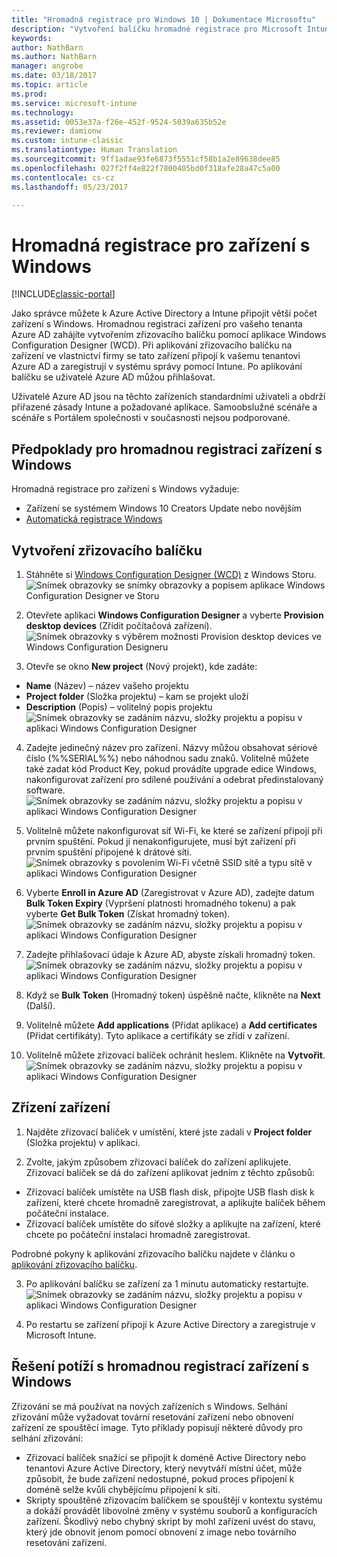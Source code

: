 ```yaml
---
title: "Hromadná registrace pro Windows 10 | Dokumentace Microsoftu"
description: "Vytvoření balíčku hromadné registrace pro Microsoft Intune"
keywords: 
author: NathBarn
ms.author: NathBarn
manager: angrobe
ms.date: 03/18/2017
ms.topic: article
ms.prod: 
ms.service: microsoft-intune
ms.technology: 
ms.assetid: 0053e37a-f26e-452f-9524-5039a635b52e
ms.reviewer: damionw
ms.custom: intune-classic
ms.translationtype: Human Translation
ms.sourcegitcommit: 9ff1adae93fe6873f5551cf58b1a2e89638dee85
ms.openlocfilehash: 027f2ff4e822f7800405bd0f318afe28a47c5a00
ms.contentlocale: cs-cz
ms.lasthandoff: 05/23/2017

---
```

# <a name="bulk-enrollment-for-windows-devices"></a>Hromadná registrace pro zařízení s Windows

[!INCLUDE[classic-portal](../includes/classic-portal.md)]

Jako správce můžete k Azure Active Directory a Intune připojit větší počet zařízení s Windows. Hromadnou registraci zařízení pro vašeho tenanta Azure AD zahájíte vytvořením zřizovacího balíčku pomocí aplikace Windows Configuration Designer (WCD). Při aplikování zřizovacího balíčku na zařízení ve vlastnictví firmy se tato zařízení připojí k vašemu tenantovi Azure AD a zaregistrují v systému správy pomocí Intune. Po aplikování balíčku se uživatelé Azure AD můžou přihlašovat.

Uživatelé Azure AD jsou na těchto zařízeních standardními uživateli a obdrží přiřazené zásady Intune a požadované aplikace. Samoobslužné scénáře a scénáře s Portálem společnosti v současnosti nejsou podporované.

## <a name="prerequisites-for-windows-devices-bulk-enrollment"></a>Předpoklady pro hromadnou registraci zařízení s Windows

Hromadná registrace pro zařízení s Windows vyžaduje:

- Zařízení se systémem Windows 10 Creators Update nebo novějším
- [Automatická registrace Windows](/intune-classic/deploy-use/set-up-windows-device-management-with-microsoft-intune#enable-windows-10-automatic-enrollment)

## <a name="create-a-provisioning-package"></a>Vytvoření zřizovacího balíčku

1. Stáhněte si [Windows Configuration Designer (WCD)](https://www.microsoft.com/store/apps/9nblggh4tx22) z Windows Storu.
![Snímek obrazovky se snímky obrazovky a popisem aplikace Windows Configuration Designer ve Storu](../media/bulk-enroll-store.png)

2. Otevřete aplikaci **Windows Configuration Designer** a vyberte **Provision desktop devices** (Zřídit počítačová zařízení).
![Snímek obrazovky s výběrem možnosti Provision desktop devices ve Windows Configuration Designeru](../media/bulk-enroll-select.png)

3. Otevře se okno **New project** (Nový projekt), kde zadáte:
  - **Name** (Název) – název vašeho projektu
  - **Project folder** (Složka projektu) – kam se projekt uloží
  - **Description** (Popis) – volitelný popis projektu ![Snímek obrazovky se zadáním názvu, složky projektu a popisu v aplikaci Windows Configuration Designer](../media/bulk-enroll-name.png)

4.    Zadejte jedinečný název pro zařízení. Názvy můžou obsahovat sériové číslo (%%SERIAL%%) nebo náhodnou sadu znaků. Volitelně můžete také zadat kód Product Key, pokud provádíte upgrade edice Windows, nakonfigurovat zařízení pro sdílené používání a odebrat předinstalovaný software.<BR>
![Snímek obrazovky se zadáním názvu, složky projektu a popisu v aplikaci Windows Configuration Designer](../media/bulk-enroll-device.png)

5.    Volitelně můžete nakonfigurovat síť Wi-Fi, ke které se zařízení připojí při prvním spuštění.  Pokud ji nenakonfigurujete, musí být zařízení při prvním spuštění připojené k drátové síti.
![Snímek obrazovky s povolením Wi-Fi včetně SSID sítě a typu sítě v aplikaci Windows Configuration Designer](../media/bulk-enroll-network.png)

6.    Vyberte **Enroll in Azure AD** (Zaregistrovat v Azure AD), zadejte datum **Bulk Token Expiry** (Vypršení platnosti hromadného tokenu) a pak vyberte **Get Bulk Token** (Získat hromadný token).
![Snímek obrazovky se zadáním názvu, složky projektu a popisu v aplikaci Windows Configuration Designer](../media/bulk-enroll-account.png)

7. Zadejte přihlašovací údaje k Azure AD, abyste získali hromadný token.
![Snímek obrazovky se zadáním názvu, složky projektu a popisu v aplikaci Windows Configuration Designer](../media/bulk-enroll-cred.png)

8.    Když se **Bulk Token** (Hromadný token) úspěšně načte, klikněte na **Next** (Další).

9. Volitelně můžete **Add applications** (Přidat aplikace) a **Add certificates** (Přidat certifikáty). Tyto aplikace a certifikáty se zřídí v zařízení.

10. Volitelně můžete zřizovací balíček ochránit heslem.  Klikněte na **Vytvořit**.
![Snímek obrazovky se zadáním názvu, složky projektu a popisu v aplikaci Windows Configuration Designer](../media/bulk-enroll-create.png)

## <a name="provision-devices"></a>Zřízení zařízení

1. Najděte zřizovací balíček v umístění, které jste zadali v **Project folder** (Složka projektu) v aplikaci.

2. Zvolte, jakým způsobem zřizovací balíček do zařízení aplikujete.  Zřizovací balíček se dá do zařízení aplikovat jedním z těchto způsobů:
 - Zřizovací balíček umístěte na USB flash disk, připojte USB flash disk k zařízení, které chcete hromadně zaregistrovat, a aplikujte balíček během počáteční instalace.
 - Zřizovací balíček umístěte do síťové složky a aplikujte na zařízení, které chcete po počáteční instalaci hromadně zaregistrovat.

 Podrobné pokyny k aplikování zřizovacího balíčku najdete v článku o [aplikování zřizovacího balíčku](https://technet.microsoft.com/itpro/windows/configure/provisioning-apply-package).

3. Po aplikování balíčku se zařízení za 1 minutu automaticky restartujte.
 ![Snímek obrazovky se zadáním názvu, složky projektu a popisu v aplikaci Windows Configuration Designer](../media/bulk-enroll-add.png)

4. Po restartu se zařízení připojí k Azure Active Directory a zaregistruje v Microsoft Intune.

## <a name="troubleshooting-windows-bulk-enrollment"></a>Řešení potíží s hromadnou registrací zařízení s Windows

Zřizování se má používat na nových zařízeních s Windows. Selhání zřizování může vyžadovat tovární resetování zařízení nebo obnovení zařízení ze spouštěcí image. Tyto příklady popisují některé důvody pro selhání zřizování:

- Zřizovací balíček snažící se připojit k doméně Active Directory nebo tenantovi Azure Active Directory, který nevytváří místní účet, může způsobit, že bude zařízení nedostupné, pokud proces připojení k doméně selže kvůli chybějícímu připojení k síti.
- Skripty spouštěné zřizovacím balíčkem se spouštějí v kontextu systému a dokáží provádět libovolné změny v systému souborů a konfiguracích zařízení. Škodlivý nebo chybný skript by mohl zařízení uvést do stavu, který jde obnovit jenom pomocí obnovení z image nebo továrního resetování zařízení.

